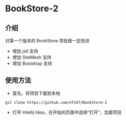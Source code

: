 # BookStore-2

## 介绍

对第一个版本的 BookStore 项目做一定改进
- 增加 jstl 支持
- 增加 SiteMesh 支持
- 增加 Bootstrap 支持


## 使用方法

* 首先，将项目下载到本地

```
git clone https://github.com/nf147/BookStore-2
```

* 打开 Intellij Idea，在开始的页面中选择“打开”，加载项目

